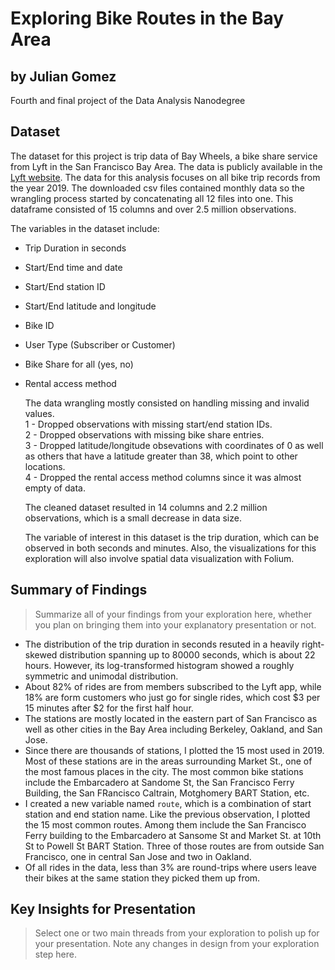# Exploring Bike Routes in the Bay Area
## by Julian Gomez
Fourth and final project of the Data Analysis Nanodegree


## Dataset

  The dataset for this project is trip data of Bay Wheels, a bike share service from Lyft in the San Francisco Bay Area. The data is publicly available in the [Lyft website](https://www.lyft.com/bikes/bay-wheels/system-data). The data for this analysis focuses on all bike trip records from the year 2019. The downloaded csv files contained monthly data so the wrangling process started by concatenating all 12 files into one. This dataframe consisted of 15 columns and over 2.5 million observations.

The variables in the dataset include:
- Trip Duration in seconds
- Start/End time and date
- Start/End station ID
- Start/End latitude and longitude
- Bike ID
- User Type (Subscriber or Customer)
- Bike Share for all (yes, no)
- Rental access method

  The data wrangling mostly consisted on handling missing and invalid values.        
  1 - Dropped observations with missing start/end station IDs.        
  2 - Dropped observations with missing bike share entries.      
  3 - Dropped latitude/longitude obsevations with coordinates of 0 as well as others that have a latitude greater than 38, which point to other locations.     
  4 - Dropped the rental access method columns since it was almost empty of data.      
  
  The cleaned dataset resulted in 14 columns and 2.2 million observations, which is a small decrease in data size. 
  
  The variable of interest in this dataset is the trip duration, which can be observed in both seconds and minutes. Also, the visualizations for this exploration will also involve spatial data visualization with Folium.

## Summary of Findings

> Summarize all of your findings from your exploration here, whether you plan on bringing them into your explanatory presentation or not.

- The distribution of the trip duration in seconds resuted in a heavily right-skewed distribution spanning up to 80000 seconds, which is about 22 hours. However, its log-transformed histogram showed a roughly symmetric and unimodal distribution. 
- About 82% of rides are from members subscribed to the Lyft app, while 18% are form customers who just go for single rides, which cost $3 per 15 minutes after $2 for the first half hour.
- The stations are mostly located in the eastern part of San Francisco as well as other cities in the Bay Area including Berkeley, Oakland, and San Jose.
- Since there are thousands of stations, I plotted the 15 most used in 2019. Most of these stations are in the areas surrounding Market St., one of the most famous places in the city. The most common bike stations include the Embarcadero at Sandome St, the San Francisco Ferry Building, the San FRancisco Caltrain, Motghomery BART Station, etc.
- I created a new variable named `route`, which is a combination of start station and end station name. Like the previous observation, I plotted the 15 most common routes. Among them include the San Francisco Ferry building to the Embarcadero at Sansome St and Market St. at 10th St to Powell St BART Station. Three of those routes are from outside San Francisco, one in central San Jose and two in Oakland.
- Of all rides in the data, less than 3% are round-trips where users leave their bikes at the same station they picked them up from.


## Key Insights for Presentation

> Select one or two main threads from your exploration to polish up for your presentation. Note any changes in design from your exploration step here.
